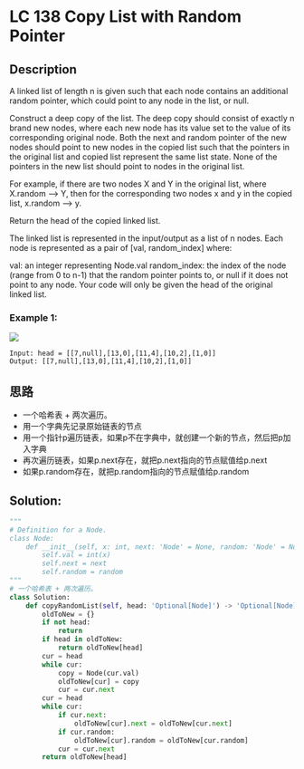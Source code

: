 # LC 138 Copy List with Random Pointer

## Description
A linked list of length n is given such that each node contains an additional random pointer, which could point to any node in the list, or null.

Construct a deep copy of the list. The deep copy should consist of exactly n brand new nodes, where each new node has its value set to the value of its corresponding original node. Both the next and random pointer of the new nodes should point to new nodes in the copied list such that the pointers in the original list and copied list represent the same list state. None of the pointers in the new list should point to nodes in the original list.

For example, if there are two nodes X and Y in the original list, where X.random --> Y, then for the corresponding two nodes x and y in the copied list, x.random --> y.

Return the head of the copied linked list.

The linked list is represented in the input/output as a list of n nodes. Each node is represented as a pair of [val, random_index] where:

val: an integer representing Node.val
random_index: the index of the node (range from 0 to n-1) that the random pointer points to, or null if it does not point to any node.
Your code will only be given the head of the original linked list.

### Example 1:
<img src ="https://assets.leetcode.com/uploads/2019/12/18/e1.png">

```
Input: head = [[7,null],[13,0],[11,4],[10,2],[1,0]]
Output: [[7,null],[13,0],[11,4],[10,2],[1,0]]
```
## 思路
* 一个哈希表 + 两次遍历。
* 用一个字典先记录原始链表的节点
* 用一个指针p遍历链表，如果p不在字典中，就创建一个新的节点，然后把p加入字典
* 再次遍历链表，如果p.next存在，就把p.next指向的节点赋值给p.next
* 如果p.random存在，就把p.random指向的节点赋值给p.random

## Solution:
```python
"""
# Definition for a Node.
class Node:
    def __init__(self, x: int, next: 'Node' = None, random: 'Node' = None):
        self.val = int(x)
        self.next = next
        self.random = random
"""
# 一个哈希表 + 两次遍历。
class Solution:
    def copyRandomList(self, head: 'Optional[Node]') -> 'Optional[Node]':
        oldToNew = {}
        if not head:
            return 
        if head in oldToNew:
            return oldToNew[head]
        cur = head
        while cur:
            copy = Node(cur.val)
            oldToNew[cur] = copy
            cur = cur.next
        cur = head
        while cur:
            if cur.next:
                oldToNew[cur].next = oldToNew[cur.next]
            if cur.random:
                oldToNew[cur].random = oldToNew[cur.random]
            cur = cur.next                    
        return oldToNew[head]
```